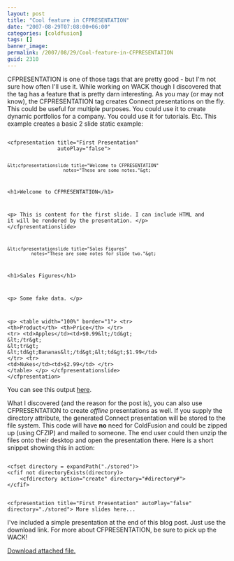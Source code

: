 ```yaml
---
layout: post
title: "Cool feature in CFPRESENTATION"
date: "2007-08-29T07:08:00+06:00"
categories: [coldfusion]
tags: []
banner_image: 
permalink: /2007/08/29/Cool-feature-in-CFPRESENTATION
guid: 2310
---
```


CFPRESENTATION is one of those tags that are pretty good - but I'm not sure how often I'll use it. While working on WACK though I discovered that the tag has a feature that is pretty darn interesting. As you may (or may not know), the CFPRESENTATION tag creates Connect presentations on the fly. This could be useful for multiple purposes. You could use it to create dynamic portfolios for a company. You could use it for tutorials. Etc. This example creates a basic 2 slide static example:

<code>
&lt;cfpresentation title="First Presentation" 
				autoPlay="false"&gt;

	&lt;cfpresentationslide title="Welcome to CFPRESENTATION" 
						 notes="These are some notes."&gt;
&lt;h1&gt;Welcome to CFPRESENTATION&lt;/h1&gt;

&lt;p&gt;
This is content for the first slide. I can include HTML
and it will be rendered by the presentation.
&lt;/p&gt;
	&lt;/cfpresentationslide&gt;

	&lt;cfpresentationslide title="Sales Figures" 
			 notes="These are some notes for slide two."&gt;
&lt;h1&gt;Sales Figures&lt;/h1&gt;

&lt;p&gt;
Some fake data.
&lt;/p&gt;

&lt;p&gt;
&lt;table width="100%" border="1"&gt;
&lt;tr&gt;
	&lt;th&gt;Product&lt;/th&gt;
	&lt;th&gt;Price&lt;/th&gt;
&lt;/tr&gt;
&lt;tr&gt;
	&lt;td&gt;Apples&lt;/td&gt;&lt;td&gt;$0.99&lt;/td&gt;
&lt;/tr&gt;
&lt;tr&gt;
	&lt;td&gt;Bananas&lt;/td&gt;&lt;td&gt;$1.99&lt;/td&gt;
&lt;/tr&gt;
&lt;tr&gt;
	&lt;td&gt;Nukes&lt;/td&gt;&lt;td&gt;$2.99&lt;/td&gt;
&lt;/tr&gt;
&lt;/table&gt;
&lt;/p&gt;
	&lt;/cfpresentationslide&gt;
&lt;/cfpresentation&gt;
</code>

You can see this output <a href="http://www.raymondcamden.com/demos/cfp.cfm">here</a>.

What I discovered (and the reason for the post is), you can also use CFPRESENTATION to create <i>offline</i> presentations as well. If you supply the directory attribute, the generated Connect presentation will be stored to the file system. This code will have <b>no</b> need for ColdFusion and could be zipped up (using CFZIP) and mailed to someone. The end user could then unzip the files onto their desktop and open the presentation there. Here is a short snippet showing this in action:

<code>
&lt;cfset directory = expandPath("./stored")&gt;
&lt;cfif not directoryExists(directory)&gt;
	&lt;cfdirectory action="create" directory="#directory#"&gt;
&lt;/cfif&gt;

&lt;cfpresentation title="First Presentation" 
				autoPlay="false" directory="./stored"&gt;
More slides here...
</code>

I've included a simple presentation at the end of this blog post. Just use the download link. For more about CFPRESENTATION, be sure to pick up the WACK!<p><a href='enclosures/D{% raw %}%3A%{% endraw %}5Chosts{% raw %}%5Cwww%{% endraw %}2Ecoldfusionjedi{% raw %}%2Ecom%{% endraw %}5Cenclosures{% raw %}%2Fstored%{% endraw %}2Ezip'>Download attached file.</a></p>